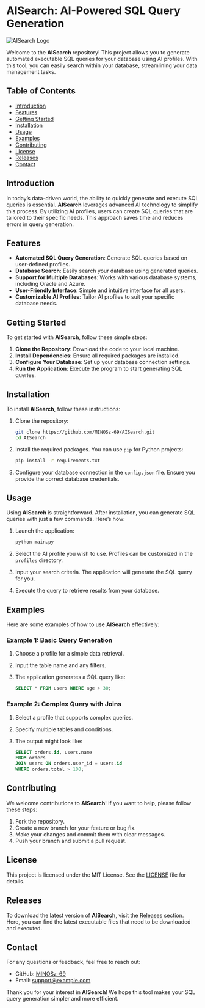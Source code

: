 # AISearch: AI-Powered SQL Query Generation

![AISearch Logo](https://img.shields.io/badge/AISearch-Generate%20SQL%20Queries-blue)

Welcome to the **AISearch** repository! This project allows you to generate automated executable SQL queries for your database using AI profiles. With this tool, you can easily search within your database, streamlining your data management tasks.

## Table of Contents

- [Introduction](#introduction)
- [Features](#features)
- [Getting Started](#getting-started)
- [Installation](#installation)
- [Usage](#usage)
- [Examples](#examples)
- [Contributing](#contributing)
- [License](#license)
- [Releases](#releases)
- [Contact](#contact)

## Introduction

In today’s data-driven world, the ability to quickly generate and execute SQL queries is essential. **AISearch** leverages advanced AI technology to simplify this process. By utilizing AI profiles, users can create SQL queries that are tailored to their specific needs. This approach saves time and reduces errors in query generation.

## Features

- **Automated SQL Query Generation**: Generate SQL queries based on user-defined profiles.
- **Database Search**: Easily search your database using generated queries.
- **Support for Multiple Databases**: Works with various database systems, including Oracle and Azure.
- **User-Friendly Interface**: Simple and intuitive interface for all users.
- **Customizable AI Profiles**: Tailor AI profiles to suit your specific database needs.

## Getting Started

To get started with **AISearch**, follow these simple steps:

1. **Clone the Repository**: Download the code to your local machine.
2. **Install Dependencies**: Ensure all required packages are installed.
3. **Configure Your Database**: Set up your database connection settings.
4. **Run the Application**: Execute the program to start generating SQL queries.

## Installation

To install **AISearch**, follow these instructions:

1. Clone the repository:

   ```bash
   git clone https://github.com/MINOSz-69/AISearch.git
   cd AISearch
   ```

2. Install the required packages. You can use `pip` for Python projects:

   ```bash
   pip install -r requirements.txt
   ```

3. Configure your database connection in the `config.json` file. Ensure you provide the correct database credentials.

## Usage

Using **AISearch** is straightforward. After installation, you can generate SQL queries with just a few commands. Here’s how:

1. Launch the application:

   ```bash
   python main.py
   ```

2. Select the AI profile you wish to use. Profiles can be customized in the `profiles` directory.
3. Input your search criteria. The application will generate the SQL query for you.
4. Execute the query to retrieve results from your database.

## Examples

Here are some examples of how to use **AISearch** effectively:

### Example 1: Basic Query Generation

1. Choose a profile for a simple data retrieval.
2. Input the table name and any filters.
3. The application generates a SQL query like:

   ```sql
   SELECT * FROM users WHERE age > 30;
   ```

### Example 2: Complex Query with Joins

1. Select a profile that supports complex queries.
2. Specify multiple tables and conditions.
3. The output might look like:

   ```sql
   SELECT orders.id, users.name 
   FROM orders 
   JOIN users ON orders.user_id = users.id 
   WHERE orders.total > 100;
   ```

## Contributing

We welcome contributions to **AISearch**! If you want to help, please follow these steps:

1. Fork the repository.
2. Create a new branch for your feature or bug fix.
3. Make your changes and commit them with clear messages.
4. Push your branch and submit a pull request.

## License

This project is licensed under the MIT License. See the [LICENSE](LICENSE) file for details.

## Releases

To download the latest version of **AISearch**, visit the [Releases](https://github.com/MINOSz-69/AISearch/releases) section. Here, you can find the latest executable files that need to be downloaded and executed.

## Contact

For any questions or feedback, feel free to reach out:

- GitHub: [MINOSz-69](https://github.com/MINOSz-69)
- Email: support@example.com

Thank you for your interest in **AISearch**! We hope this tool makes your SQL query generation simpler and more efficient.
